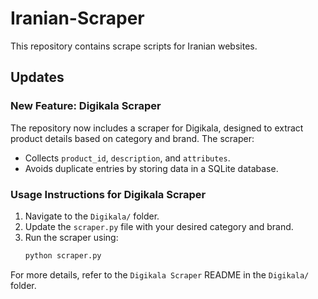 # Iranian-Scraper

This repository contains scrape scripts for Iranian websites.

## Updates

### New Feature: Digikala Scraper

The repository now includes a scraper for Digikala, designed to extract product details based on category and brand. The scraper:

- Collects `product_id`, `description`, and `attributes`.
- Avoids duplicate entries by storing data in a SQLite database.

### Usage Instructions for Digikala Scraper

1. Navigate to the `Digikala/` folder.
2. Update the `scraper.py` file with your desired category and brand.
3. Run the scraper using:
   ```bash
   python scraper.py
   ```

For more details, refer to the `Digikala Scraper` README in the `Digikala/` folder.
